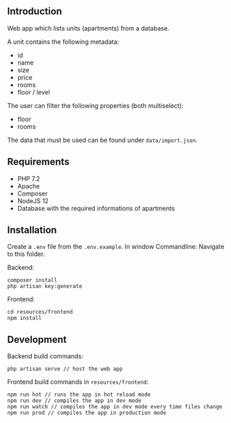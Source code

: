 
## Introduction
Web app which lists units (apartments) from a database.

A unit contains the following metadata:

- id
- name
- size
- price
- rooms
- floor / level

The user can filter the following properties (both multiselect):

- floor
- rooms

The data that must be used can be found under `data/import.json`.



## Requirements

- PHP 7.2
- Apache
- Composer
- NodeJS 12
- Database with the required informations of apartments

## Installation

Create a `.env` file from the `.env.example`.
In window Commandline: Navigate to this folder.

Backend:
```
composer install
php artisan key:generate
```

Frontend:
```
cd resources/frontend
npm install
```

## Development
Backend build commands:
```
php artisan serve // host the web app

```

Frontend build commands in `resources/frontend`:
```
npm run hot // runs the app in hot reload mode
npm run dev // compiles the app in dev mode
npm run watch // compiles the app in dev mode every time files change
npm run prod // compiles the app in production mode
```
